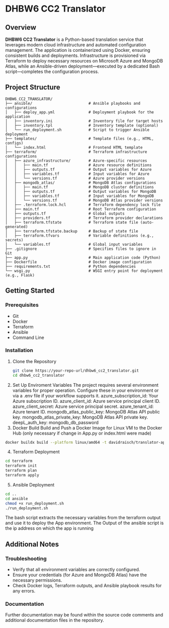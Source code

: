 # DHBW6 CC2 Translator

## Overview

**DHBW6 CC2 Translator** is a Python-based translation service that leverages modern cloud infrastructure and automated configuration management. The application is containerized using Docker, ensuring consistent builds and deployments. Infrastructure is provisioned via Terraform to deploy necessary resources on Microsoft Azure and MongoDB Atlas, while an Ansible-driven deployment—executed by a dedicated Bash script—completes the configuration process.

## Project Structure

```plaintext
DHBW6_CC2_TRANSLATOR/
├── ansible/                         # Ansible playbooks and configurations
│   ├── deploy_app.yml               # Deployment playbook for the application
│   ├── inventory.ini                # Inventory file for target hosts
│   ├── inventory.tpl                # Inventory template (optional)
│   └── run_deployment.sh            # Script to trigger Ansible deployment
├── templates/                       # Template files (e.g., HTML, configs)
│   └── index.html                   # Frontend HTML template
├── terraform/                       # Terraform infrastructure configurations
│   ├── azure_infrastructure/        # Azure-specific resources
│   │   ├── main.tf                  # Azure resource definitions
│   │   ├── outputs.tf               # Output variables for Azure
│   │   ├── variables.tf             # Input variables for Azure
│   │   └── versions.tf              # Azure provider versions
│   ├── mongodb_atlas/               # MongoDB Atlas configurations
│   │   ├── main.tf                  # MongoDB cluster definitions
│   │   ├── outputs.tf               # Output variables for MongoDB
│   │   ├── variables.tf             # Input variables for MongoDB
│   │   └── versions.tf              # MongoDB Atlas provider versions
│   ├── .terraform.lock.hcl          # Terraform dependency lock file
│   ├── main.tf                      # Root Terraform configuration
│   ├── outputs.tf                   # Global outputs
│   ├── providers.tf                 # Terraform provider declarations
│   ├── terraform.tfstate            # Terraform state file (auto-generated)
│   ├── terraform.tfstate.backup     # Backup of state file
│   ├── terraform.tfvars             # Variable definitions (e.g., secrets)
│   └── variables.tf                 # Global input variables
├── .gitignore                       # Specifies files to ignore in Git
├── app.py                           # Main application code (Python)
├── Dockerfile                       # Docker image configuration
├── requirements.txt                 # Python dependencies
└── wsgi.py                          # WSGI entry point for deployment (e.g., Flask)
```

## Getting Started
### Prerequisites
   - Git
   - Docker
   - Terraform
   - Ansible
   - Command Line

### Installation
1. Clone the Repository
   ```bash
   git clone https://your-repo-url/dhbw6_cc2_translator.git
   cd dhbw6_cc2_translator
2. Set Up Enviroment Variables
   The project requires several environment variables for proper operation. Configure these in your environment or via a .env file if your workflow supports it.
      azure_subscription_id: Your Azure subscription ID.
      azure_client_id: Azure service principal client ID.
      azure_client_secret: Azure service principal secret.
      azure_tenant_id: Azure tenant ID.
      mongodb_atlas_public_key: MongoDB Atlas API public key.
      mongodb_atlas_private_key: MongoDB Atlas API private key.
      deepL_auth_key: mongodb_db_password
3. Docker Build
    Build and Push a Docker Image for Linux VM to the Docker Hub (only necessary if change in App.py or index.html were made)
  ```bash
  docker buildx build --platform linux/amd64 -t davidraisch/translator-app:latest --push .
  ```
4. Terraform Deployment
  ```Bash
  cd terraform
  terraform init
  terraform plan
  terraform apply
  ```
5. Ansible Deployment
  ```Bash
  cd ..
  cd ansible
  chmod +x run_deployment.sh
  ./run_deployment.sh
  ```
  The bash script extracts the necessary variables from the terraform output and use it to deploy the App environment.
  The Output of the ansible script is the ip address on which the app is running

## Additional Notes
### Troubleshooting
  - Verify that all environment variables are correctly configured.
  - Ensure your credentials (for Azure and MongoDB Atlas) have the necessary permissions.
  - Check Docker logs, Terraform outputs, and Ansible playbook results for any errors.
### Documentation
Further documentation may be found within the source code comments and additional documentation files in the repository.
   
